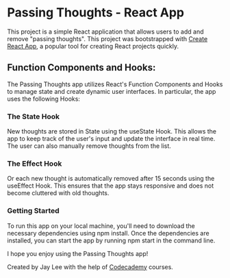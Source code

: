 # Passing Thoughts - React App

This project is a simple React application that allows users to add and remove "passing thoughts". This project was bootstrapped with [Create React App](https://github.com/facebook/create-react-app), a popular tool for creating React projects quickly. 

## Function Components and Hooks:

The Passing Thoughts app utilizes React's Function Components and Hooks to manage state and create dynamic user interfaces. In particular, the app uses the following Hooks:

### The State Hook

New thoughts are stored in State using the useState Hook. This allows the app to keep track of the user's input and update the interface in real time. The user can also manually remove thoughts from the list.

### The Effect Hook

Or each new thought is automatically removed after 15 seconds using the useEffect Hook. This ensures that the app stays responsive and does not become cluttered with old thoughts.

### Getting Started

To run this app on your local machine, you'll need to download the necessary dependencies using npm install. Once the dependencies are installed, you can start the app by running npm start in the command line.

I hope you enjoy using the Passing Thoughts app!

Created by Jay Lee with the help of [Codecademy](https://www.codecademy.com/learn) courses.
